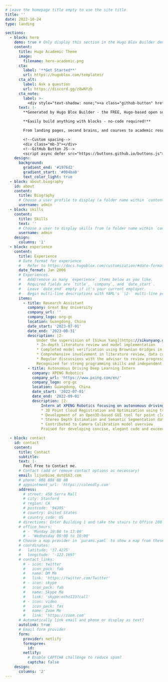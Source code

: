 ```yaml
---
# Leave the homepage title empty to use the site title
title: ''
date: 2022-10-24
type: landing

sections:
  - block: hero
    demo: true # Only display this section in the Hugo Blox Builder demo site
    content:
      title: Hugo Academic Theme
      image:
        filename: hero-academic.png
      cta:
        label: '**Get Started**'
        url: https://hugoblox.com/templates/
      cta_alt:
        label: Ask a question
        url: https://discord.gg/z8wNYzb
      cta_note:
        label: >-
          <div style="text-shadow: none;"><a class="github-button" href="https://github.com/HugoBlox/hugo-blox-builder" data-icon="octicon-star" data-size="large" data-show-count="true" aria-label="Star">Star Hugo Blox Builder</a></div><div style="text-shadow: none;"><a class="github-button" href="https://github.com/HugoBlox/theme-academic-cv" data-icon="octicon-star" data-size="large" data-show-count="true" aria-label="Star">Star the Academic template</a></div>
      text: |-
        **Generated by Hugo Blox Builder - the FREE, Hugo-based open source website builder trusted by 500,000+ sites.**

        **Easily build anything with blocks - no-code required!**

        From landing pages, second brains, and courses to academic resumés, conferences, and tech blogs.

        <!--Custom spacing-->
        <div class="mb-3"></div>
        <!--GitHub Button JS-->
        <script async defer src="https://buttons.github.io/buttons.js"></script>
    design:
      background:
        gradient_end: '#1976d2'
        gradient_start: '#004ba0'
        text_color_light: true
  - block: about.biography
    id: about
    content:
      title: Biography
      # Choose a user profile to display (a folder name within `content/authors/`)
      username: admin
  - block: skills
    content:
      title: Skills
      text: ''
      # Choose a user to display skills from (a folder name within `content/authors/`)
      username: admin
    design:
      columns: '1'
  - block: experience
    content:
      title: Experience
      # Date format for experience
      #   Refer to https://docs.hugoblox.com/customization/#date-format
      date_format: Jan 2006
      # Experiences.
      #   Add/remove as many `experience` items below as you like.
      #   Required fields are `title`, `company`, and `date_start`.
      #   Leave `date_end` empty if it's your current employer.
      #   Begin multi-line descriptions with YAML's `|2-` multi-line prefix.
      items:
        - title: Research Assistant
          company: Great Bay University
          company_url: ''
          company_logo: org-gc
          location: Guangdong, China
          date_start: '2023-07-01'
          date_end: '2023-08-31'
          description: |2-
              Under the supervision of [Sikun Yang](https://sikunyang.github.io/), engaged in research on Denoising Diffusion Mode and Score Matching with Neural Networks. Responsibilities included:
              * In-depth literature review and model implementation
              * Completed model verification using Brownian bridges in two-dimensional scenarios
              * Comprehensive involvement in literature review, data construction, code development, model architecture design, and training
              * Regular discussions with the advisor to review progress and strategize
              Recognized for strong programming skills and independent experiment implementation. Dean (Li Xiaoming)[https://eecs.pku.edu.cn/xxkxjsxy/info/1500/6767.htm] praised my logically clear research approach.
          - title: Autonomous Driving Deep Learning Intern
            company: XPENG Robotics
            company_url: 'https://www.pxing.com/en/'
            company_logo: org-gc
            location: Guangdong, China
            date_start: '2022-07-01'
            date_end: '2022-09-01'
            description: |2-
                Intern at XPENG Robotics focusing on autonomous driving and deep learning. Key responsibilities and achievements included:
                * 3D Point Cloud Registration and Optimization using traditional and deep learning methods
                * Development of an Open3D-based GUI tool for point cloud classification
                * Stereo Depth Estimation and Semantic Segmentation data processing
                * Contributed to Camera Calibration model overview
                Praised for developing concise, elegant code and exceeding expectations in team collaboration. Invited to continue the internship in the following summer.

  - block: contact
    id: contact
    content:
      title: Contact
      subtitle:
      text: |-
        Feel Free to Contact me. 
      # Contact (add or remove contact options as necessary)
      email: lijunbiao_dut@163.com
      # phone: 888 888 88 88
      # appointment_url: 'https://calendly.com'
      address:
        # street: 450 Serra Mall
        # city: Stanford
        # region: CA
        # postcode: '94305'
        # country: United States
        # country_code: US
      # directions: Enter Building 1 and take the stairs to Office 200 on Floor 2
      # office_hours:
        # - 'Monday 10:00 to 13:00'
        # - 'Wednesday 09:00 to 10:00'
      # Choose a map provider in `params.yaml` to show a map from these coordinates
      # coordinates:
      #   latitude: '37.4275'
      #   longitude: '-122.1697'  
      # contact_links:
        # - icon: twitter
        #   icon_pack: fab
        #   name: DM Me
        #   link: 'https://twitter.com/Twitter'
        # - icon: skype
        #   icon_pack: fab
        #   name: Skype Me
        #   link: 'skype:echo123?call'
        # - icon: video
        #   icon_pack: fas
        #   name: Zoom Me
        #   link: 'https://zoom.com'
      # Automatically link email and phone or display as text?
      autolink: true
      # Email form provider
      form:
        provider: netlify
        formspree:
          id:
        netlify:
          # Enable CAPTCHA challenge to reduce spam?
          captcha: false
    design:
      columns: '2'
---
```

